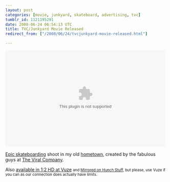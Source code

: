 ```yaml
---
layout: post
categories: [movie, junkyard, skateboard, advertising, tvc]
tumblr_id: 1121195291  
date: 2008-06-24 06:54:13 UTC
title: TVC/Junkyard Movie Released
redirect_from: ["/2008/06/24/tvcjunkyard-movie-released.html"]

---
```


<embed src="//www.junkyard.se/swf/the_junk_project.swf" width="500" height="302" allowfullscreen="true" />

<a href="http://www.junkyard.se/?film=the_junk_project">Epic skateboarding</a> shoot in my old <a href="http://en.wikipedia.org/wiki/Trollhättan">hometown</a>, created by the fabulous guys at <a href="http://theviralcompany.se/">The Viral Company</a>.

Also <a href="http://www.vuze.com/details/BQ3BDUDAZW6TPGJNTQNLLLPJHIHPUFVZ.html">available in 1:2 HD at Vuze</a> <small>and <a href="http://hunch.se/stuff/Junkyard.se%20-%20The%20Junk%20Project.mkv" title="The Junk Project in 1:2 HD (Matroska)">Mirrored on Hunch Stuff</a>, but please, use Vuze if you can as our connection does actually have limits.</a></small>

